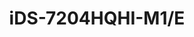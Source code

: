 ---
id: 4
title: "iDS-7204HQHI-M1/E"
slug: "dvr-4"
subTitle: "4CH 1080p H.265 AcuSense DVR "
category: "dvr"
imgCard: "/src/assets/images/dvr/iDS-7204HQHI-M1_E/iDS-7204HQHI-M1_E.webp"
imgAlt: "iDS-7204HQHI-M1/E"
thumbnails: [
  "/src/assets/images/dvr/iDS-7204HQHI-M1_E/iDS-7204HQHI-M1_E.webp",
]
features: [
  "AI-based Motion Detection 2.0 for human/vehicle classification",
  "Deep learning-powered perimeter protection", 
  "H.265 Pro+/Pro/H.265 compression for efficient storage",
  "Supports HDTVI, AHD, CVI, CVBS, and IP video inputs",
  "Audio transmission via coaxial cable",
  "Connect up to 6 IP cameras (up to 6 MP)",
  "Encoding support up to 3K/5MP Lite @ 12 fps"
]
rating: 5
reviewCount: 50
specifications: {
  Video_and_Audio: {
    IP_Video_Input: {
      Channels: "1-ch (up to 5-ch)",
      Enhanced_IP_Mode: "2-ch (up to 6-ch), each up to 4 Mbps",
      Resolution: "Up to 6 MP",
      Support: "H.265+/H.265/H.264+/H.264 IP cameras"
    },
    Analog_Video_Input: {
      Channels: "4-ch",
      Interface: "BNC interface (1.0 Vp-p, 75 Ω), supporting coaxitron connection"
    },
    HDTVI_Input: "3K(2960 × 1665)@20 fps, 5 MP(2560 × 1944)@20 fps, 4 MP(2560 × 1440)@30/25 fps, 1080p@30/25 fps, 720p@30/25 fps",
    AHD_Input: "5 MP(2592 × 1944)@20 fps, 4 MP(2560 × 1440)@30/25 fps, 1080p@30/25 fps, 720p@30/25 fps",
    HDCVI_Input: "5 MP(2592 × 1944)@20 fps, 4 MP(2560 × 1440)@30/25 fps, 1080p@30/25 fps, 720p@30/25 fps",
    CVBS_Input: "Support",
    HDMI_Output: "1-ch, 1920 × 1080/60Hz, 1280 × 1024/60Hz, 1280 × 720/60Hz",
    VGA_Output: "1-ch, 1920 × 1080/60Hz, 1280 × 1024/60Hz, 1280 × 720/60Hz",
    Video_Output_Mode: "HDMI/VGA simultaneous output",
    Audio_Input: "1-ch, RCA (2.0 Vp-p, 1 KΩ), 4-ch via coaxial cable",
    Audio_Output: "1-ch, RCA (Linear, 1 KΩ)",
    Two_Way_Audio: "1-ch, RCA (2.0 Vp-p, 1 KΩ) (using the first audio input)",
    Synchronous_Playback: "4-ch"
  },
  Recording: {
    Video_Compression: "H.265 Pro+/H.265 Pro/H.265/H.264+/H.264",
    Encoding_Resolution: {
      Without_1080p_Lite: "3K lite/5 MP lite/4 MP lite/1080p/720p/VGA/WD1/4CIF/CIF",
      With_1080p_Lite: "3K lite/5 MP lite/4 MP lite/1080p lite/720p lite/VGA/WD1/4CIF/CIF"
    },
    Frame_Rate: {
      Main_Stream: "Main stream: When 1080p Lite mode not enabled: For 3K stream access: 3K lite@12fps;4 MP lite/1080p@15fps;720p/WD1/4CIF/VGA/CIF@20fps For 5 MP stream access: 5 MP lite@12fps;4 MP lite/1080p@15fps;720p/WD1/4CIF/VGA/CIF@20fps For 4 MP stream access: 4 MP lite/1080p@15fps;720p/WD1/4CIF/VGA/CIF@25fps (P)/30fps (N) For 1080p stream access: 1080p/720p@15fps; VGA/WD1/4CIF/CIF@25fps (P)/30fps (N) For 720p stream access: 720p/VGA/WD1/4CIF/CIF@25fps (P)/30fps (N) When 1080p Lite mode enabled: 3K lite/5 MP lite@12fps;4 MP lite@15fps;1080p lite/720p lite/VGA/WD1/4CIF/CIF@25fps (P)/30fps (N) Sub-stream: WD1/4CIF@12fps; CIF@25fps (P)/30fps (N)",
      Sub_Stream: "WD1/4CIF@12fps; CIF@25fps (P)/30fps (N)"
    },
    Video_Bitrate: "32 Kbps to 6 Mbps",
    Dual_Stream: "Support",
    Stream_Type: "Video, Video & Audio",
    Audio_Compression: "G.711u",
    Audio_Bitrate: "64 Kbps"
  },
  Network: {
    Total_Bandwidth: "72 Mbps",
    Remote_Connection: "32",
    Network_Protocol: "TCP/IP, PPPoE, DHCP, Hik-Connect, DNS, DDNS, NTP, SADP, NFS, iSCSI, UPnP™, HTTPS, ONVIF",
    Network_Interface: "1, RJ45 10/100 Mbps self-adaptive Ethernet interface",
    Wi_Fi: "Connectable to Wi-Fi network by Wi-Fi dongle through USB interface"
  },
  General: {
    Power_Supply: "12 VDC, 1.5 A",
    Consumption: "≤ 8 W (without HDD)",
    Working_Temperature: "-10 °C to +55 °C (+14 °F to +131 °F)",
    Working_Humidity: "10% to 90%",
    Dimension: "263 × 227 × 48 mm (10.4 × 8.9 × 1.9 inch)",
    Weight: "≤ 1 kg (without HDD, 2.2 lb.)"
  }
}
---